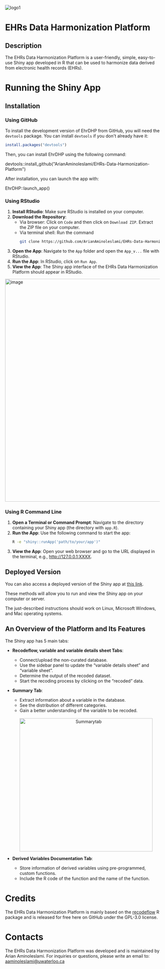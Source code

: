 
![logo1](https://github.com/ArianAminoleslami/EHRs-Data-Harmonization-Platform/assets/137816738/afc4e81d-1bc7-4812-80e7-d2ff8b98da73)

# EHRs Data Harmonization Platform
## Description
The EHRs Data Harmonization Platform is a user-friendly, simple, easy-to-use Shiny app developed in R that can be used to harmonize data derived from electronic health records (EHRs).  
# Running the Shiny App

## Installation

### Using GitHub
To install the development version of EhrDHP from GitHub, you will need the `devtools` package. You can install `devtools` if you don't already have it:
```r
install.packages("devtools")
```
Then, you can install EhrDHP using the following command:


devtools::install_github("ArianAminoleslami/EHRs-Data-Harmonization-Platform")

After installation, you can launch the app with:


EhrDHP::launch_app()

### Using RStudio

1. **Install RStudio**: Make sure RStudio is installed on your computer.
2. **Download the Repository**:
   - Via browser: Click on `Code` and then click on `Download ZIP`. Extract the ZIP file on your computer.
   - Via terminal shell: Run the command 
     ```sh
     git clone https://github.com/ArianAminoleslami/EHRs-Data-Harmonization-Platform.git
     ```
3. **Open the App**: Navigate to the `App` folder and open the `App_v...` file with RStudio.
4. **Run the App**: In RStudio, click on `Run App`.
5. **View the App**: The Shiny app interface of the EHRs Data Harmonization Platform should appear in RStudio. 

<img width="724" alt="image" src="https://github.com/ArianAminoleslami/EHRs-Data-Harmonization-Platform/assets/137816738/650a9276-bcc1-4946-b979-fec235f9c50d">

### Using R Command Line

1. **Open a Terminal or Command Prompt**: Navigate to the directory containing your Shiny app (the directory with `app.R`).
2. **Run the App**: Use the following command to start the app:
   ```sh
   R -e "shiny::runApp('path/to/your/app')"
3. **View the App**: Open your web browser and go to the URL displayed in the terminal, e.g., http://127.0.0.1:XXXX.

## Deployed Version

You can also access a deployed version of the Shiny app at [this link](https://poxotn-arian-aminoleslami.shinyapps.io/Arian/).

These methods will allow you to run and view the Shiny app on your computer or server.

The just-described instructions should work on Linux, Microsoft Windows, and Mac operating systems.


## An Overview of the Platform and Its Features

The Shiny app has 5 main tabs:

- **Recodeflow, variable and variable details sheet Tabs**:
  - Connect/upload the non-curated database.
  - Use the sidebar panel to update the “variable details sheet” and “variable sheet”.
  - Determine the output of the recoded dataset.
  - Start the recoding process by clicking on the “recoded” data.

- **Summary Tab**:
  - Extract information about a variable in the database.
  - See the distribution of different categories.
  - Gain a better understanding of the variable to be recoded.
  
  <br>
  <div style="text-align: center;">
    <img width="433" alt="Summarytab" src="https://github.com/user-attachments/assets/aed39b3d-ff4f-4739-b538-3335c3b7a1a4">
  </div>


- **Derived Variables Documentation Tab**:
  - Store information of derived variables using pre-programmed, custom functions.
  - Include the R code of the function and the name of the function.
# Credits
The EHRs Data Harmonization Platform is mainly based on the [recodeflow](https://big-life-lab.github.io/recodeflow/) R package and is released for free here on GitHub under the GPL-3.0 license.

# Contacts
The EHRs Data Harmonization Platform was developed and is maintained by Arian Aminoleslami. For inquiries or questions, please write an email to: aaminoleslami@uwaterloo.ca
